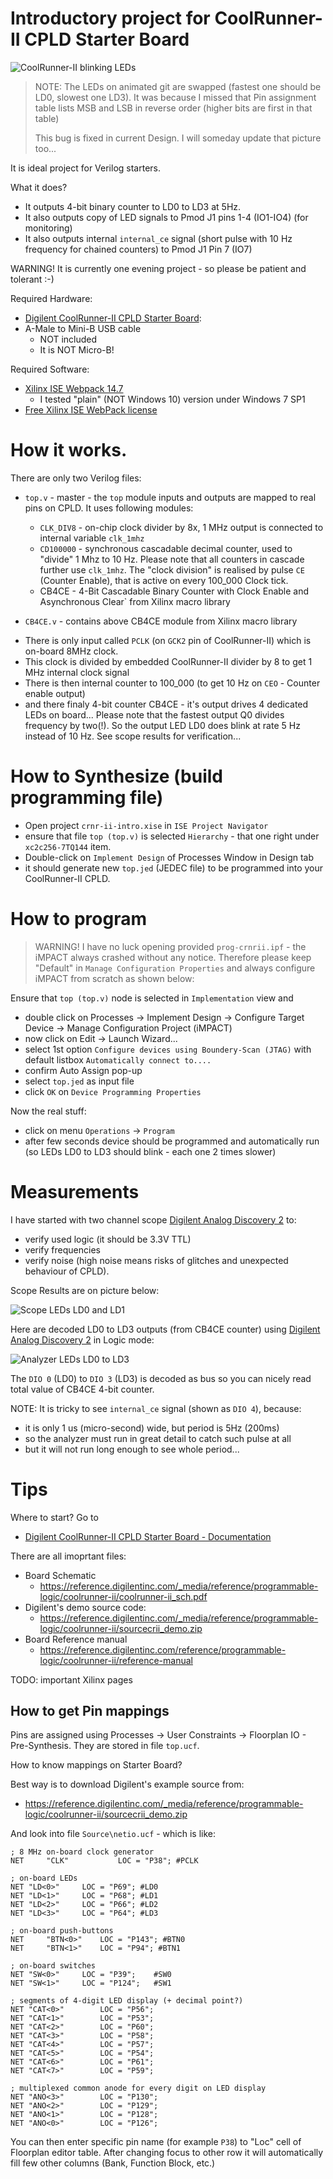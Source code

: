 # Introductory project for CoolRunner-II CPLD Starter Board

![CoolRunner-II blinking LEDs](https://raw.githubusercontent.com/hpaluch/crnr-ii-intro/master/assets/coolrunner-ii-in-action.gif)

> NOTE: The LEDs on animated git are swapped (fastest one should be LD0,
> slowest one LD3). It was because I missed that Pin assignment
> table lists MSB and LSB in reverse order (higher bits are first
> in that table)
>
> This bug is fixed in current Design. I will someday update that picture
> too...

It is ideal project for Verilog starters.

What it does?
- It outputs 4-bit binary counter to LD0 to LD3 at 5Hz.
- It also outputs copy of LED signals to Pmod J1 pins 1-4 (IO1-IO4)
  (for monitoring)
- It also outputs internal `internal_ce` signal 
  (short pulse with 10 Hz frequency for chained counters) to
  Pmod J1 Pin 7 (IO7)

WARNING! It is currently one evening project - so please
be patient and tolerant :-)

Required Hardware:

* [Digilent CoolRunner-II CPLD Starter Board][Digilent CoolRunner-II CPLD Starter Board]:
* A-Male to Mini-B USB cable
  - NOT included
  - It is NOT Micro-B!

Required Software:
* [Xilinx ISE Webpack 14.7][Xilinx ISE Webpack 14.7]
  - I tested "plain" (NOT Windows 10) version under Windows 7 SP1
* [Free Xilinx ISE WebPack license][Free Xilinx ISE WebPack license]

# How it works.

There are only two Verilog files:
- `top.v` - master - the `top` module inputs and outputs are mapped
  to real pins on CPLD. It uses following modules:
  - `CLK_DIV8` - on-chip clock divider by 8x, 1 MHz output is connected
     to internal variable `clk_1mhz`
  - `CD100000` - synchronous cascadable decimal counter, used to
     "divide" 1 Mhz to 10 Hz. Please note that all counters in cascade
     further use `clk_1mhz`. The "clock division" is realised by
     pulse `CE` (Counter Enable), that is active on every 100_000 Clock
     tick.
   - CB4CE - 4-Bit Cascadable Binary Counter with Clock Enable and Asynchronous Clear` from Xilinx macro library

-  `CB4CE.v` - contains above CB4CE module from Xilinx macro library


* There is only input called `PCLK` (on `GCK2` pin of CoolRunner-II)
  which is on-board 8MHz clock.
* This clock is divided by embedded CoolRunner-II divider by 8 to get
  1 MHz internal clock signal 
* There is then internal counter to 100_000 (to get 10 Hz on `CEO` - Counter
  enable output)
* and there finaly 4-bit counter CB4CE - it's output drives 4 dedicated
  LEDs on board... Please note that the fastest output Q0 divides frequency
  by two(!). So the output LED LD0 does blink at rate 5 Hz instead of 10 Hz.
  See scope results for verification...

# How to Synthesize (build programming file)

* Open project `crnr-ii-intro.xise` in `ISE Project Navigator`
* ensure that file `top (top.v)` is selected `Hierarchy` - that
  one right under `xc2c256-7TQ144` item.
* Double-click on `Implement Design` of Processes Window in Design tab
* it should generate new `top.jed` (JEDEC file) to be programmed
  into your CoolRunner-II CPLD.

# How to program

> WARNING! I have no luck opening provided `prog-crnrii.ipf` - the
> iMPACT always crashed without any notice. Therefore please keep
> "Default" in `Manage Configuration Properties` and always
> configure iMPACT from scratch as shown below:

Ensure that `top (top.v)` node is selected in `Implementation` view and
* double click on Processes -> Implement Design -> Configure Target
  Device -> Manage Configuration Project (iMPACT)
* now click on Edit -> Launch Wizard...
* select 1st option `Configure devices using Boundery-Scan (JTAG)`
  with default listbox `Automatically connect to....`
* confirm Auto Assign pop-up
* select `top.jed` as input file
* click `OK` on `Device Programming Properties`

Now the real stuff:
* click on menu `Operations` -> `Program`
* after few seconds device should be programmed and automatically run
  (so LEDs LD0 to LD3 should blink - each one 2 times slower)

# Measurements

I have started with two channel
scope [Digilent Analog Discovery 2][Digilent Analog Discovery 2]
to:
- verify used logic (it should be 3.3V TTL)
- verify frequencies
- verify noise (high noise means risks of glitches and unexpected
  behaviour of CPLD).

Scope Results are on picture below:

![Scope LEDs LD0 and LD1](https://raw.githubusercontent.com/hpaluch/crnr-ii-intro/master/assets/scope-ld0-ld1.png)

Here are decoded LD0 to LD3 outputs (from CB4CE counter)
using [Digilent Analog Discovery 2][Digilent Analog Discovery 2] in
Logic mode:

![Analyzer LEDs LD0 to LD3](https://raw.githubusercontent.com/hpaluch/crnr-ii-intro/master/assets/analyzer-ld0-ld3.png)

The `DIO 0` (LD0) to `DIO 3` (LD3) is decoded as bus so you can nicely read
total value of CB4CE 4-bit counter.

NOTE: It is tricky to see `internal_ce` signal (shown as `DIO 4`), because:
- it is only 1 us (micro-second) wide, but period is 5Hz (200ms)
- so the analyzer must run in great detail to catch such pulse at all
- but it will not run long enough to see whole period...


# Tips

Where to start? Go to
 - [Digilent CoolRunner-II CPLD Starter Board - Documentation][Digilent CoolRunner-II CPLD Starter Board Support]

There are all imoprtant files:
- Board Schematic
  - https://reference.digilentinc.com/_media/reference/programmable-logic/coolrunner-ii/coolrunner-ii_sch.pdf
- Digilent's demo source code:
  - https://reference.digilentinc.com/_media/reference/programmable-logic/coolrunner-ii/sourcecrii_demo.zip
- Board Reference manual
  - https://reference.digilentinc.com/reference/programmable-logic/coolrunner-ii/reference-manual

TODO: important Xilinx pages

## How to get Pin mappings

Pins are assigned using Processes -> User Constraints -> Floorplan
IO - Pre-Synthesis. They are stored in file `top.ucf`.

How to know mappings on Starter Board?

Best way is to download Digilent's example source from:
- https://reference.digilentinc.com/_media/reference/programmable-logic/coolrunner-ii/sourcecrii_demo.zip

And look into file `Source\netio.ucf` - which is like:

```
; 8 MHz on-board clock generator
NET 	"CLK"			LOC = "P38"; #PCLK

; on-board LEDs
NET	"LD<0>"		LOC = "P69"; #LD0
NET	"LD<1>"		LOC = "P68"; #LD1
NET	"LD<2>"		LOC = "P66"; #LD2
NET	"LD<3>"		LOC = "P64"; #LD3

; on-board push-buttons
NET 	"BTN<0>" 	LOC = "P143"; #BTN0
NET 	"BTN<1>" 	LOC = "P94"; #BTN1

; on-board switches
NET	"SW<0>"		LOC = "P39";	#SW0
NET	"SW<1>"		LOC = "P124";	#SW1

; segments of 4-digit LED display (+ decimal point?)
NET	"CAT<0>"		LOC = "P56";
NET	"CAT<1>"		LOC = "P53";
NET	"CAT<2>"		LOC = "P60";
NET	"CAT<3>"		LOC = "P58";
NET	"CAT<4>"		LOC = "P57";
NET	"CAT<5>"		LOC = "P54";
NET	"CAT<6>"		LOC = "P61";
NET	"CAT<7>"		LOC = "P59";

; multiplexed common anode for every digit on LED display
NET	"ANO<3>"		LOC = "P130";
NET	"ANO<2>"		LOC = "P129";
NET	"ANO<1>"		LOC = "P128";
NET	"ANO<0>"		LOC = "P126";
```

You can then  enter specific pin name (for example `P38`)
to "Loc" cell of Floorplan editor table. After changing focus
to other row it will automatically fill few other columns (Bank, Function
Block, etc.)

[Free Xilinx ISE WebPack license]: https://www.xilinx.com/support/licensing_solution_center.html
[Xilinx ISE Webpack 14.7]: https://www.xilinx.com/support/download/index.html/content/xilinx/en/downloadNav/vivado-design-tools/archive-ise.html
[Digilent CoolRunner-II CPLD Starter Board]: https://store.digilentinc.com/coolrunner-ii-cpld-starter-board-limited-time/
[Digilent CoolRunner-II CPLD Starter Board Support]: https://reference.digilentinc.com/reference/programmable-logic/coolrunner-ii/start?redirect=1
[Digilent Analog Discovery 2]: https://store.digilentinc.com/analog-discovery-2-100msps-usb-oscilloscope-logic-analyzer-and-variable-power-supply/
